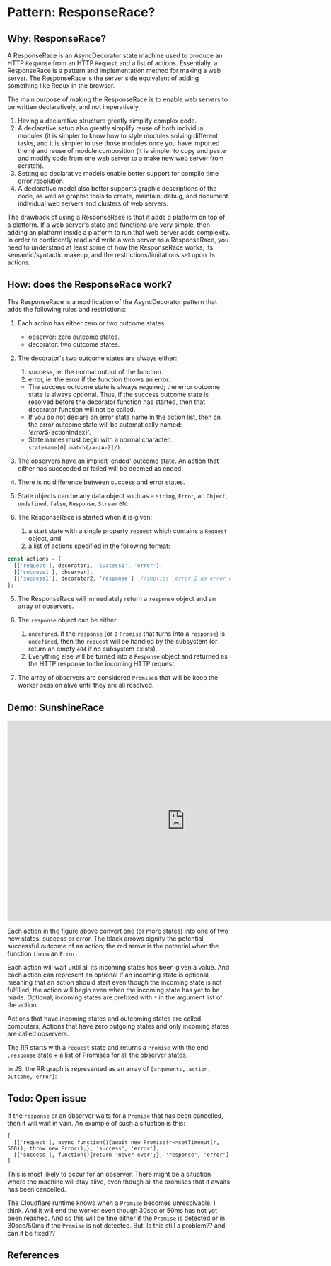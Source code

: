 # Pattern: ResponseRace?

## Why: ResponseRace?

A ResponseRace is an AsyncDecorator state machine used to produce an HTTP `Response` from an HTTP `Request` and a list of actions. Essentially, a ResponseRace is a pattern and implementation method for making a web server. The ResponseRace is the server side equivalent of adding something like Redux in the browser.

The main purpose of making the ResponseRace is to enable web servers to be written declaratively, and not imperatively. 
1. Having a declarative structure greatly simplify complex code. 
2. A declarative setup also greatly simplify reuse of both individual modules (it is simpler to know how to style modules solving different tasks, and it is simpler to use those modules once you have imported them) and reuse of module composition (it is simpler to copy and paste and modify code from one web server to a make new web server from scratch). 
3. Setting up declarative models enable better support for compile time error resolution. 
4. A declarative model also better supports graphic descriptions of the code, as well as graphic tools to create, maintain, debug, and document individual web servers and clusters of web servers.

The drawback of using a ResponseRace is that it adds a platform on top of a platform. If a web server's state and functions are very simple, then adding an platform inside a platform to run that web server adds complexity. In order to confidently read and write a web server as a ResponseRace, you need to understand at least some of how the ResponseRace works, its semantic/syntactic makeup, and the restrictions/limitations set upon its actions.  

## How: does the ResponseRace work? 

The ResponseRace is a modification of the AsyncDecorator pattern that adds the following rules and restrictions:

1. Each action has either zero or two outcome states:
   * observer: zero outcome states.
   * decorator: two outcome states.

2. The decorator's two outcome states are always either:
   1. success, ie. the normal output of the function.
   2. error, ie. the error if the function throws an error.
   * The success outcome state is always required; the error outcome state is always optional. Thus, if the success outcome state is resolved before the decorator function has started, then that decorator function will not be called.
   * If you do not declare an error state name in the action list, then an the error outcome state will be automatically named: '_error_${actionIndex}'.
   * State names must begin with a normal character: `stateName[0].match(/a-zA-Z]/)`. 

3. The observers have an implicit 'ended' outcome state. An action that either has succeeded or failed will be deemed as ended. 

3. There is no difference between success and error states.
   
3. State objects can be any data object such as a `string`, `Error`, an `Object`, `undefined`, `false`, `Response`, `Stream` etc.

4. The ResponseRace is started when it is given:
   1. a start state with a single property `request` which contains a `Request` object, and
   2. a list of actions specified in the following format:
```javascript
const actions = [
  [['request'], decorator1, 'success1', 'error'],
  [['success1'], observer],
  [['success1'], decorator2, 'response']  //implies _error_2 as error outcome state
];
```

5. The ResponseRace will immediately return a `response` object and an array of observers. 
   
6. The `response` object can be either:
   1. `undefined`. If the `response` (or a `Promise` that turns into a `response`) is `undefined`, then the `request` will be handled by the subsystem (or return an empty `404` if no subsystem exists). 
   2. Everything else will be turned into a `Response` object and returned as the HTTP response to the incoming HTTP request.

7. The array of observers are considered `Promise`s that will be keep the worker session alive until they are all resolved.

## Demo: SunshineRace

<iframe style="border: 1px solid rgba(0, 0, 0, 0.1);" width="800" height="450"
src="https://www.figma.com/embed?embed_host=share&url=https%3A%2F%2Fwww.figma.com%2Ffile%2FEqGMWvJQqd1yvhd3EwZmO1%2FResponseRace-2%3Fnode-id%3D0%253A1"
allowfullscreen></iframe>

Each action in the figure above convert one (or more states) into one of two new states: success or error. The black arrows signify the potential successful outcome of an action; the red arrow is the potential when the function `throw` an `Error`.

Each action will wait until all its incoming states has been given a value. And each action can represent an optional  If an incoming state is optional,
meaning that an action should start even though the incoming state is not fulfilled,
the action will begin even when the incoming state has yet to be made. Optional, incoming states are prefixed with `*`
in the argument list of the action.

Actions that have incoming states and outcoming states are called computers;
Actions that have zero outgoing states and only incoming states are called observers.

The RR starts with a `request` state and returns a `Promise` with the end `.response` state + a list of Promises for all the observer states.

In JS, the RR graph is represented as an array of `[arguments, action, outcome, error]`:


## Todo: Open issue

If the `response` or an observer waits for a `Promise` that has been cancelled, then it will wait in vain. An example of such a situation is this:

```
[
  [['request'], async function(){await new Promise(r=>setTimeout(r, 500)); throw new Error();}, 'success', 'error'],
  [['success'], function(){return 'never ever';}, 'response', 'error']
]
```

This is most likely to occur for an observer. There might be a situation where the machine will stay alive, even though all the promises that it awaits has been cancelled. 

The Cloudflare runtime knows when a `Promise` becomes unresolvable, I think. And it will end the worker even though 30sec or 50ms has not yet been reached. And so this will be fine either if the `Promise` is detected or in 30sec/50ms if the `Promise` is not detected. But. Is this still a problem?? and can it be fixed??

## References
